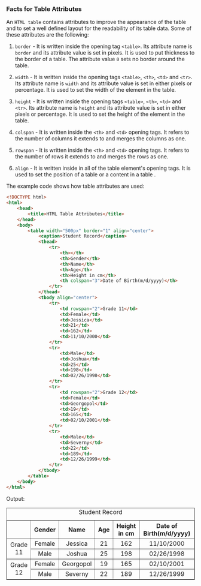 ### Facts for Table Attributes

An `HTML table` contains attributes to improve the appearance of the table and to set a well defined layout for the readability of its table data. Some of these attributes are the following:

1. `border` - It is written inside the opening tag `<table>`. Its attribute name is `border` and its attribute value is set in pixels. It is used to put thickness to the border of a table. The attribute value `0` sets no border around the table.

2. `width` - It is written inside the opening tags `<table>`, `<th>`, `<td>` and `<tr>`. Its attribute name is `width` and its attribute value is set in either pixels or percentage. It is used to set the width of the element in the table.

3. `height` - It is written inside the opening tags `<table>`, `<th>`, `<td>` and `<tr>`. Its attribute name is `height` and its attribute value is set in either pixels or percentage. It is used to set the height of the element in the table.

4. `colspan` - It is written inside the `<th>` and `<td>` opening tags. It refers to the number of columns it extends to and merges the columns as one. 

5. `rowspan` - It is written inside the `<th>` and `<td>` opening tags. It refers to the number of rows it extends to and merges the rows as one.

6. `align` - It is written inside in all of the table element's opening tags. It is used to set the position of a table or a content in a table .

The example code shows how table attributes are used: 

```html
<!DOCTYPE html>
<html>
    <head>
        <title>HTML Table Attributes</title>
    </head>
    <body>
        <table width="500px" border="1" align="center">
            <caption>Student Record</caption>
            <thead>
                <tr>
                    <th></th>
                    <th>Gender</th>
                    <th>Name</th>
                    <th>Age</th>
                    <th>Height in cm</th>
                    <th colspan="3">Date of Birth(m/d/yyyy)</th>
                </tr>
            </thead>
            <tbody align="center">
                <tr>
                    <td rowspan="2">Grade 11</td>
                    <td>Female</td>
                    <td>Jessica</td>
                    <td>21</td>
                    <td>162</td>
                    <td>11/10/2000</td>
                </tr>
                <tr>
                    <td>Male</td>
                    <td>Joshua</td>
                    <td>25</td>
                    <td>198</td>
                    <td>02/26/1998</td>
                </tr>
                <tr>
                    <td rowspan="2">Grade 12</td>
                    <td>Female</td>
                    <td>Georgopol</td>
                    <td>19</td>
                    <td>165</td>
                    <td>02/10/2001</td>
                </tr>
                <tr>
                    <td>Male</td>
                    <td>Severny</td>
                    <td>22</td>
                    <td>189</td>
                    <td>12/26/1999</td>
                </tr>
            </tbody>
        </table>
    </body>
</html>

```

Output:

<!DOCTYPE html>
<html>
    <head>
        <title>HTML Table Attributes</title>
    </head>
    <body>
        <table width="500px" border="1" align="center">
            <caption>Student Record</caption>
            <thead>
                <tr>
                    <th></th>
                    <th>Gender</th>
                    <th>Name</th>
                    <th>Age</th>
                    <th>Height in cm</th>
                    <th colspan="3">Date of Birth(m/d/yyyy)</th>
                </tr>
            </thead>
            <tbody align="center">
                <tr>
                    <td rowspan="2">Grade 11</td>
                    <td>Female</td>
                    <td>Jessica</td>
                    <td>21</td>
                    <td>162</td>
                    <td>11/10/2000</td>
                </tr>
                <tr>
                    <td>Male</td>
                    <td>Joshua</td>
                    <td>25</td>
                    <td>198</td>
                    <td>02/26/1998</td>
                </tr>
                <tr>
                    <td rowspan="2">Grade 12</td>
                    <td>Female</td>
                    <td>Georgopol</td>
                    <td>19</td>
                    <td>165</td>
                    <td>02/10/2001</td>
                </tr>
                  <tr>
                    <td>Male</td>
                    <td>Severny</td>
                    <td>22</td>
                    <td>189</td>
                    <td>12/26/1999</td>
                </tr>
            </tbody>
        </table>
    </body>
</html>
